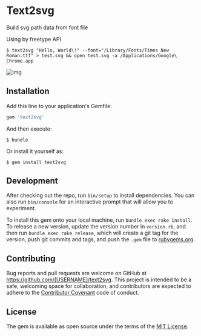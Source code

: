# Text2svg

Build svg path data from font file

Using by freetype API

```
$ text2svg "Hello, World\!" --font="/Library/Fonts/Times New Roman.ttf" > test.svg && open test.svg -a /Applications/Google\ Chrome.app
```

![img](https://raw.githubusercontent.com/ksss/text2svg/master/data/sample.jpg)

## Installation

Add this line to your application's Gemfile:

```ruby
gem 'text2svg'
```

And then execute:

    $ bundle

Or install it yourself as:

    $ gem install text2svg

## Development

After checking out the repo, run `bin/setup` to install dependencies. You can also run `bin/console` for an interactive prompt that will allow you to experiment.

To install this gem onto your local machine, run `bundle exec rake install`. To release a new version, update the version number in `version.rb`, and then run `bundle exec rake release`, which will create a git tag for the version, push git commits and tags, and push the `.gem` file to [rubygems.org](https://rubygems.org).

## Contributing

Bug reports and pull requests are welcome on GitHub at https://github.com/[USERNAME]/text2svg. This project is intended to be a safe, welcoming space for collaboration, and contributors are expected to adhere to the [Contributor Covenant](http://contributor-covenant.org) code of conduct.


## License

The gem is available as open source under the terms of the [MIT License](http://opensource.org/licenses/MIT).
